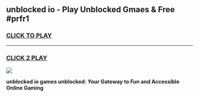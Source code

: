 
## unblocked io - Play Unblocked Gmaes & Free #prfr1
<h3>
<a href="https://news.freeplayer.one?title=unblocked_io&ref=24F">CLICK TO PLAY</a></h3>
<hr>

<h3>
<a href="https://news.freeplayer.one?title=unblocked_io&ref=24F">CLICK 2 PLAY</a>
  
</h3>

<a href="https://news.freeplayer.one?title=unblocked_io&ref=24F/"><img src="https://clearcache.store/games.png"></a>


**unblocked io games unblocked: Your Gateway to Fun and Accessible Online Gaming**

